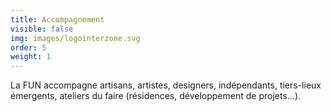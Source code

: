 ```yaml
---
title: Accompagnement
visible: false
img: images/logointerzone.svg
order: 5
weight: 1
---
```

La FUN accompagne artisans, artistes, designers, indépendants, tiers-lieux émergents, ateliers du faire (résidences, développement de projets...).